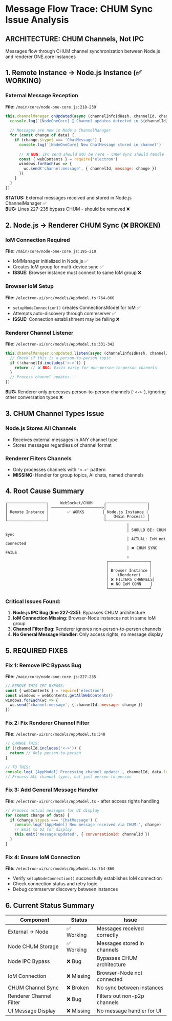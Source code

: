 # Message Flow Trace: CHUM Sync Issue Analysis  

## ARCHITECTURE: CHUM Channels, Not IPC
Messages flow through CHUM channel synchronization between Node.js and renderer ONE.core instances

## 1. Remote Instance → Node.js Instance (✅ WORKING)

### External Message Reception
**File:** `/main/core/node-one-core.js:218-239`
```javascript
this.channelManager.onUpdated(async (channelInfoIdHash, channelId, channelOwner, timeOfEarliestChange, data) => {
  console.log(`[NodeOneCore] 📨 Channel updates detected in ${channelId}, ${data.length} changes`)
  
  // Messages are now in Node's ChannelManager
  for (const change of data) {
    if (change.$type$ === 'ChatMessage') {
      console.log('[NodeOneCore] New ChatMessage stored in channel')
      
      // ❌ BUG: IPC send should NOT be here - CHUM sync should handle it
      const { webContents } = require('electron')
      windows.forEach(wc => {
        wc.send('channel:message', { channelId, message: change })
      })
    }
  }
})
```
**STATUS:** External messages received and stored in Node.js ChannelManager ✅  
**BUG:** Lines 227-235 bypass CHUM - should be removed ❌

## 2. Node.js → Renderer CHUM Sync (❌ BROKEN)

### IoM Connection Required
**File:** `/main/core/node-one-core.js:195-210`
- IoMManager initialized in Node.js ✅
- Creates IoM group for multi-device sync ✅
- **ISSUE:** Browser instance must connect to same IoM group ❌

### Browser IoM Setup
**File:** `/electron-ui/src/models/AppModel.ts:764-860`
- `setupNodeConnection()` creates ConnectionsModel for IoM ✅  
- Attempts auto-discovery through commserver ✅
- **ISSUE:** Connection establishment may be failing ❌

### Renderer Channel Listener  
**File:** `/electron-ui/src/models/AppModel.ts:331-342`
```javascript
this.channelManager.onUpdated.listen(async (channelInfoIdHash, channelId, channelOwner, timeOfEarliestChange, data) => {
  // Check if this is a person-to-person topic
  if (!channelId.includes('<->')) {
    return // ❌ BUG: Exits early for non-person-to-person channels
  }
  // Process channel updates...
})
```
**BUG:** Renderer only processes person-to-person channels (`'<->'`), ignoring other conversation types ❌

## 3. CHUM Channel Types Issue

### Node.js Stores All Channels
- Receives external messages in ANY channel type
- Stores messages regardless of channel format

### Renderer Filters Channels  
- Only processes channels with `'<->'` pattern
- **MISSING:** Handler for group topics, AI chats, named channels

## 4. Root Cause Summary

```
┌─────────────────┐     WebSocket/CHUM     ┌──────────────────┐
│                 │ ──────────────────────>│                  │  
│ Remote Instance │        ✅ WORKS        │ Node.js Instance │
│                 │                        │   (Main Process) │
└─────────────────┘                        └──────────────────┘
                                                     │
                                                     │ SHOULD BE: CHUM Sync
                                                     │ ACTUAL: IoM not connected
                                                     │ ❌ CHUM SYNC FAILS
                                                     ↓
                                            ┌──────────────────┐
                                            │                  │
                                            │ Browser Instance │
                                            │    (Renderer)    │  
                                            │ ❌ FILTERS CHANNELS│
                                            │ ❌ NO IoM CONN    │
                                            └──────────────────┘
```

### Critical Issues Found:

1. **Node.js IPC Bug (line 227-235)**: Bypasses CHUM architecture 
2. **IoM Connection Missing**: Browser-Node instances not in same IoM group
3. **Channel Filter Bug**: Renderer ignores non-person-to-person channels
4. **No General Message Handler**: Only access rights, no message display

## 5. REQUIRED FIXES

### Fix 1: Remove IPC Bypass Bug
**File:** `/main/core/node-one-core.js:227-235`
```javascript
// REMOVE THIS IPC BYPASS:
const { webContents } = require('electron')
const windows = webContents.getAllWebContents()
windows.forEach(wc => {
  wc.send('channel:message', { channelId, message: change })
})
```

### Fix 2: Fix Renderer Channel Filter  
**File:** `/electron-ui/src/models/AppModel.ts:340`
```javascript
// CHANGE THIS:
if (!channelId.includes('<->')) {
  return // Only person-to-person
}

// TO THIS:
console.log('[AppModel] Processing channel update:', channelId, data.length, 'messages')
// Process ALL channel types, not just person-to-person
```

### Fix 3: Add General Message Handler
**File:** `/electron-ui/src/models/AppModel.ts` - after access rights handling
```javascript
// Process actual messages for UI display
for (const change of data) {
  if (change.$type$ === 'ChatMessage') {
    console.log('[AppModel] New message received via CHUM:', change)
    // Emit to UI for display
    this.emit('message:updated', { conversationId: channelId })
  }
}
```

### Fix 4: Ensure IoM Connection
**File:** `/electron-ui/src/models/AppModel.ts:764-860`
- Verify `setupNodeConnection()` successfully establishes IoM connection
- Check connection status and retry logic
- Debug commserver discovery between instances

## 6. Current Status Summary

| Component | Status | Issue |
|-----------|--------|-------|
| External → Node | ✅ Working | Messages received correctly |
| Node CHUM Storage | ✅ Working | Messages stored in channels |
| Node IPC Bypass | ❌ Bug | Bypasses CHUM architecture |
| IoM Connection | ❌ Missing | Browser-Node not connected |
| CHUM Channel Sync | ❌ Broken | No sync between instances |
| Renderer Channel Filter | ❌ Bug | Filters out non-p2p channels |
| UI Message Display | ❌ Missing | No message handler for UI |